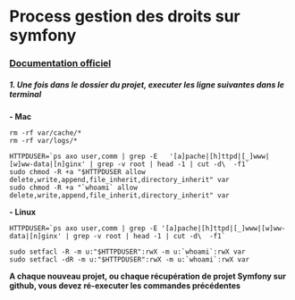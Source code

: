 # Process gestion des droits sur symfony

### [Documentation officiel](http://symfony.com/doc/current/setup/file_permissions.html)

##### 1. Une fois dans le dossier du projet, executer les ligne suivantes dans le terminal

**- Mac**
```
rm -rf var/cache/*
rm -rf var/logs/*

HTTPDUSER=`ps axo user,comm | grep -E   '[a]pache|[h]ttpd|[_]www|[w]ww-data|[n]ginx' | grep -v root | head -1 | cut -d\  -f1`  
sudo chmod -R +a "$HTTPDUSER allow delete,write,append,file_inherit,directory_inherit" var  
sudo chmod -R +a "`whoami` allow delete,write,append,file_inherit,directory_inherit" var  
```

**- Linux**
```
HTTPDUSER=`ps axo user,comm | grep -E '[a]pache|[h]ttpd|[_]www|[w]ww-data|[n]ginx' | grep -v root | head -1 | cut -d\  -f1`

sudo setfacl -R -m u:"$HTTPDUSER":rwX -m u:`whoami`:rwX var
sudo setfacl -dR -m u:"$HTTPDUSER":rwX -m u:`whoami`:rwX var
```

**A chaque nouveau projet, ou chaque récupération de projet Symfony sur github, vous devez ré-executer les commandes précédentes**

